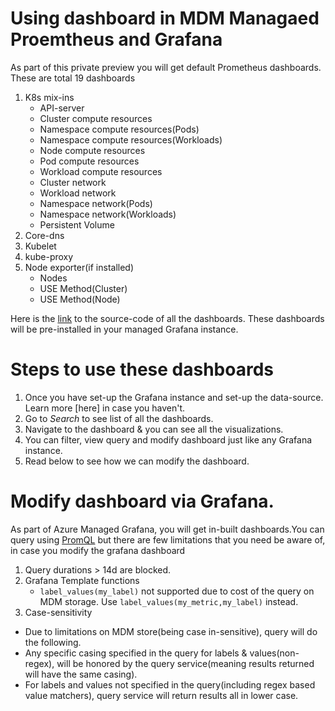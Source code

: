 # Using dashboard in MDM Managaed Proemtheus and Grafana

As part of this private preview you will get default Prometheus dashboards. These are total 19 dashboards
1. K8s mix-ins
    * API-server
    * Cluster compute resources
    * Namespace compute resources(Pods)
    * Namespace compute resources(Workloads)
    * Node compute resources
    * Pod compute resources
    * Workload compute resources
    * Cluster network
    * Workload network
    * Namespace network(Pods)
    * Namespace network(Workloads)
    * Persistent Volume
2. Core-dns
3. Kubelet
4. kube-proxy
5. Node exporter(if installed)
    * Nodes
    * USE Method(Cluster)
    * USE Method(Node)

Here is the [link](https://github.com/Azure/prometheus-collector/tree/main/otelcollector/deploy/dashboard) to the source-code of all the dashboards. These dashboards will be pre-installed in your managed Grafana instance.

# Steps to use these dashboards
1. Once you have set-up the Grafana instance and set-up the data-source. Learn more [here] in case you haven't. 
2. Go to *Search* to see list of all the dashboards. 
3. Navigate to the dashboard & you can see all the visualizations.
4. You can filter, view query and modify dashboard just like any Grafana instance.
5. Read below to see how we can modify the dashboard.


# Modify dashboard via Grafana.
As part of Azure Managed Grafana, you will get in-built dashboards.You can query using [PromQL](https://prometheus.io/docs/prometheus/latest/querying/basics/) but there are few limitations that you need be aware of, in case you modify the grafana dashboard
1. Query durations > 14d are blocked.
2. Grafana Template functions
   * `label_values(my_label)` not supported due to cost of the query on MDM storage. Use `label_values(my_metric,my_label)` instead.
3. Case-sensitivity
  * Due to limitations on MDM store(being case in-sensitive), query will do the following.
  * Any specific casing specified in the query for labels & values(non-regex), will be honored by the query service(meaning results returned will have the same casing).
  * For labels and values not specified in the query(including regex based value matchers), query service will return results all in lower case.
   
